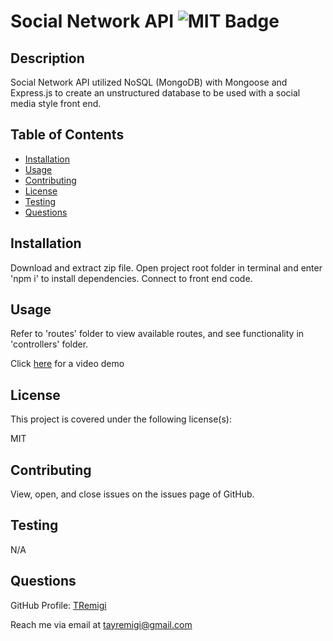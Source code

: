 # Social Network API ![MIT Badge](https://img.shields.io/badge/License-MIT-brightgreen)

## Description

Social Network API utilized NoSQL (MongoDB) with Mongoose and Express.js to create an unstructured database to be used with a social media style front end.


## Table of Contents

* [Installation](#installation)
* [Usage](#usage)
* [Contributing](#contributing)
* [License](#license)
* [Testing](#testing)
* [Questions](#questions)


## Installation

Download and extract zip file. Open project root folder in terminal and enter 'npm i' to install dependencies. Connect to front end code.


## Usage 

Refer to 'routes' folder to view available routes, and see functionality in 'controllers' folder.

Click [here](https://drive.google.com/file/d/1VFWxHEHhJLuJFkaEc89wTCyln19ngLN6/view) for a video demo


## License

This project is covered under the following license(s):

MIT


## Contributing

View, open, and close issues on the issues page of GitHub.


## Testing

N/A


## Questions

GitHub Profile: [TRemigi](https://github.com/TRemigi)

Reach me via email at <tayremigi@gmail.com>

